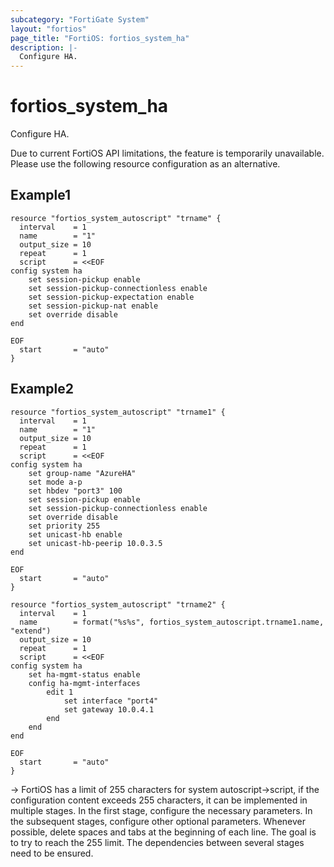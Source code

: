 ```yaml
---
subcategory: "FortiGate System"
layout: "fortios"
page_title: "FortiOS: fortios_system_ha"
description: |-
  Configure HA.
---
```


# fortios_system_ha
Configure HA.

Due to current FortiOS API limitations, the feature is temporarily unavailable. Please use the following resource configuration as an alternative.

## Example1

```
resource "fortios_system_autoscript" "trname" {
  interval    = 1
  name        = "1"
  output_size = 10
  repeat      = 1
  script      = <<EOF
config system ha
    set session-pickup enable
    set session-pickup-connectionless enable
    set session-pickup-expectation enable
    set session-pickup-nat enable
    set override disable
end

EOF
  start       = "auto"
}

```

## Example2

```
resource "fortios_system_autoscript" "trname1" {
  interval    = 1
  name        = "1"
  output_size = 10
  repeat      = 1
  script      = <<EOF
config system ha
	set group-name "AzureHA"
	set mode a-p
	set hbdev "port3" 100
	set session-pickup enable
	set session-pickup-connectionless enable
	set override disable
	set priority 255
	set unicast-hb enable
	set unicast-hb-peerip 10.0.3.5
end

EOF
  start       = "auto"
}

resource "fortios_system_autoscript" "trname2" {
  interval    = 1
  name        = format("%s%s", fortios_system_autoscript.trname1.name, "extend")
  output_size = 10
  repeat      = 1
  script      = <<EOF
config system ha
	set ha-mgmt-status enable
	config ha-mgmt-interfaces
		edit 1
			set interface "port4"
			set gateway 10.0.4.1
		end
	end
end

EOF
  start       = "auto"
}
```

-> FortiOS has a limit of 255 characters for system autoscript->script, if the configuration content exceeds 255 characters, it can be implemented in multiple stages. In the first stage, configure the necessary parameters. In the subsequent stages, configure other optional parameters. Whenever possible, delete spaces and tabs at the beginning of each line. The goal is to try to reach the 255 limit. The dependencies between several stages need to be ensured.

